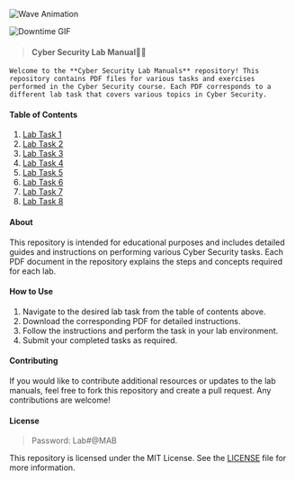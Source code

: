 ![Wave Animation](https://capsule-render.vercel.app/api?type=waving&color=983ff7&height=150&section=header)


![Downtime GIF](https://media.giphy.com/media/avOd4dltPp9fIDm5P3/giphy.gif)

> #### Cyber Security Lab Manual🤖🌀

`Welcome to the **Cyber Security Lab Manuals** repository! This repository contains PDF files for various tasks and exercises performed in the Cyber Security course. Each PDF corresponds to a different lab task that covers various topics in Cyber Security.`

#### Table of Contents

1. [Lab Task 1](./Lab_Data/CS_Lab_1_MAB.pdf)
2. [Lab Task 2](./Lab_Data/CS_Lab_2_MAB.pdf)
3. [Lab Task 3](./Lab_Data/CS_Lab_3_MAB.pdf)
4. [Lab Task 4](./Lab_Data/CS_Lab_4_MAB.pdf)
5. [Lab Task 5](./Lab_Data/CS_Lab_5_MAB.pdf)
6. [Lab Task 6](./Lab_Data/CS_Lab_6_MAB.pdf)
7. [Lab Task 7](./Lab_Data/CS_Lab_7_MAB.pdf)
8. [Lab Task 8](./Lab_Data/CS_Lab_8_MAB.pdf)

#### About

This repository is intended for educational purposes and includes detailed guides and instructions on performing various Cyber Security tasks. Each PDF document in the repository explains the steps and concepts required for each lab.

#### How to Use

1. Navigate to the desired lab task from the table of contents above.
2. Download the corresponding PDF for detailed instructions.
3. Follow the instructions and perform the task in your lab environment.
4. Submit your completed tasks as required.

#### Contributing

If you would like to contribute additional resources or updates to the lab manuals, feel free to fork this repository and create a pull request. Any contributions are welcome!

#### License

> Password: Lab#@MAB

This repository is licensed under the MIT License. See the [LICENSE](LICENSE) file for more information.

